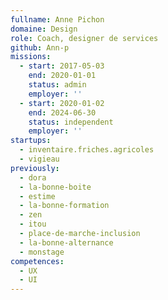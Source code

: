```yaml
---
fullname: Anne Pichon
domaine: Design
role: Coach, designer de services
github: Ann-p
missions:
  - start: 2017-05-03
    end: 2020-01-01
    status: admin
    employer: ''
  - start: 2020-01-02
    end: 2024-06-30
    status: independent
    employer: ''
startups:
  - inventaire.friches.agricoles
  - vigieau
previously:
  - dora
  - la-bonne-boite
  - estime
  - la-bonne-formation
  - zen
  - itou
  - place-de-marche-inclusion
  - la-bonne-alternance
  - monstage
competences:
  - UX
  - UI
---
```

